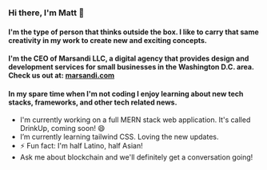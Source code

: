 ### Hi there, I'm Matt 👋

#### I'm the type of person that thinks outside the box. I like to carry that same creativity in my work to create new and exciting concepts.
#### I'm the CEO of Marsandi LLC, a digital agency that provides design and development services for small businesses in the Washington D.C. area. Check us out at: [marsandi.com](https://marsandi.com)
#### In my spare time when I'm not coding I enjoy learning about new tech stacks, frameworks, and other tech related news.

- I'm currently working on a full MERN stack web application. It's called DrinkUp, coming soon! 😄 
- I’m currently learning tailwind CSS. Loving the new updates.
- ⚡ Fun fact: I'm half Latino, half Asian!
- Ask me about blockchain and we'll definitely get a conversation going!
